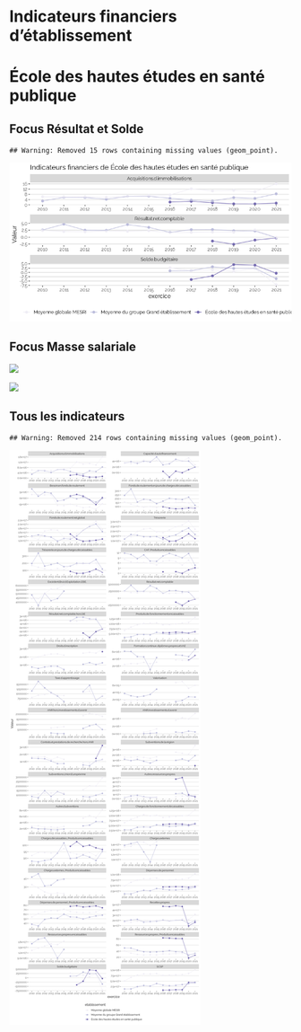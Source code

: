 Indicateurs financiers d’établissement
================

# École des hautes études en santé publique

## Focus Résultat et Solde

    ## Warning: Removed 15 rows containing missing values (geom_point).

![](école_des_hautes_études_en_santé_publique_files/figure-gfm/etab.focus-1.png)<!-- -->

## Focus Masse salariale

![](école_des_hautes_études_en_santé_publique_files/figure-gfm/etab.focus.ms.et.pfe-1.png)<!-- -->

![](école_des_hautes_études_en_santé_publique_files/figure-gfm/etab.focus.ms.vs.pfe-1.png)<!-- -->

## Tous les indicateurs

    ## Warning: Removed 214 rows containing missing values (geom_point).

![](école_des_hautes_études_en_santé_publique_files/figure-gfm/etab-1.png)<!-- -->

